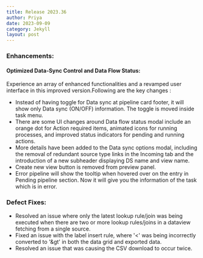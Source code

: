 ```yaml
---
title: Release 2023.36
author: Priya
date: 2023-09-09
category: Jekyll
layout: post
---
```


### Enhancements:

#### Optimized Data-Sync Control and Data Flow Status:
Experience an array of enhanced functionalities and a revamped user interface in this improved version.Following are the key changes :

* Instead of having toggle for Data sync at pipeline card footer, it will show only Data sync (ON/OFF) information. The toggle is moved inside task menu.
* There are some UI changes around Data flow status modal include an orange dot for Action required items, animated icons for running processes, and improved status indicators for pending and running actions.
* More details have been added to the Data sync options modal, including the removal of redundant source type links in the Incoming tab and the introduction of a new subheader displaying DS name and view name.
* Create new view button is removed from preview panel.
* Error pipeline will show the tooltip when hovered over on the entry in Pending pipeline section. Now it will give you the information of the task which is in error.


### Defect Fixes:
* Resolved an issue where only the latest lookup rule/join was being executed when there are two or more lookup rules/joins in a dataview fetching from a single source.
* Fixed an issue with the label insert rule, where '<' was being incorrectly converted to '&gt' in both the data grid and exported data.
* Resolved an issue that was causing the CSV download to occur twice. 
